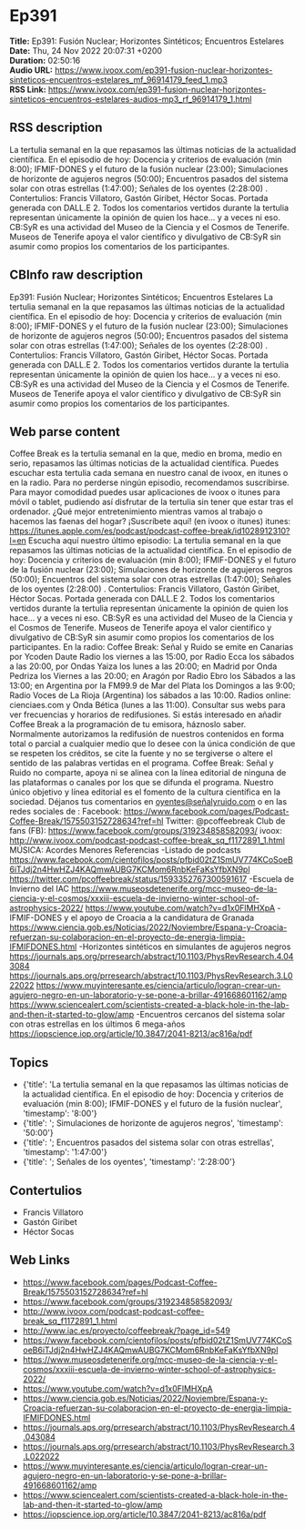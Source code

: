 # Ep391  
**Title:** Ep391: Fusión Nuclear; Horizontes Sintéticos; Encuentros Estelares  
**Date:** Thu, 24 Nov 2022 20:07:31 +0200  
**Duration:** 02:50:16  
**Audio URL:** https://www.ivoox.com/ep391-fusion-nuclear-horizontes-sinteticos-encuentros-estelares_mf_96914179_feed_1.mp3  
**RSS Link:** https://www.ivoox.com/ep391-fusion-nuclear-horizontes-sinteticos-encuentros-estelares-audios-mp3_rf_96914179_1.html  

## RSS description
La tertulia semanal en la que repasamos las últimas noticias de la actualidad científica. En el episodio de hoy: Docencia y criterios de evaluación (min 8:00); IFMIF-DONES y el futuro de la fusión nuclear (23:00); Simulaciones de horizonte de agujeros negros (50:00); Encuentros pasados del sistema solar con otras estrellas (1:47:00); Señales de los oyentes (2:28:00) . Contertulios: Francis Villatoro, Gastón Giribet, Héctor Socas. Portada generada con DALL.E 2. Todos los comentarios vertidos durante la tertulia representan únicamente la opinión de quien los hace... y a veces ni eso. CB:SyR es una actividad del Museo de la Ciencia y el Cosmos de Tenerife. Museos de Tenerife apoya el valor científico y divulgativo de CB:SyR sin asumir como propios los comentarios de los participantes.

## CBInfo raw description
Ep391: Fusión Nuclear; Horizontes Sintéticos; Encuentros Estelares
La tertulia semanal en la que repasamos las últimas noticias de la actualidad científica. En el episodio de hoy: Docencia y criterios de evaluación (min 8:00); IFMIF-DONES y el futuro de la fusión nuclear (23:00); Simulaciones de horizonte de agujeros negros (50:00); Encuentros pasados del sistema solar con otras estrellas (1:47:00); Señales de los oyentes (2:28:00) . Contertulios: Francis Villatoro, Gastón Giribet, Héctor Socas. Portada generada con DALL.E 2. Todos los comentarios vertidos durante la tertulia representan únicamente la opinión de quien los hace... y a veces ni eso. CB:SyR es una actividad del Museo de la Ciencia y el Cosmos de Tenerife. Museos de Tenerife apoya el valor científico y divulgativo de CB:SyR sin asumir como propios los comentarios de los participantes.




## Web parse content
Coffee Break es la tertulia semanal en la que, medio en broma, medio en serio, repasamos las últimas noticias de la actualidad científica. Puedes escuchar esta tertulia cada semana en nuestro canal de ivoox, en itunes o en la radio. Para no perderse ningún episodio, recomendamos suscribirse. Para mayor comodidad puedes usar aplicaciones de ivoox o itunes para móvil o tablet, pudiendo así disfrutar de la tertulia sin tener que estar tras el ordenador. ¿Qué mejor entretenimiento mientras vamos al trabajo o hacemos las faenas del hogar? ¡Suscríbete aquí! (en ivoox o itunes) itunes: https://itunes.apple.com/es/podcast/podcast-coffee-break/id1028912310?l=en Escucha aquí nuestro último episodio: La tertulia semanal en la que repasamos las últimas noticias de la actualidad científica. En el episodio de hoy: Docencia y criterios de evaluación (min 8:00); IFMIF-DONES y el futuro de la fusión nuclear (23:00); Simulaciones de horizonte de agujeros negros (50:00); Encuentros del sistema solar con otras estrellas (1:47:00); Señales de los oyentes (2:28:00) . Contertulios: Francis Villatoro, Gastón Giribet, Héctor Socas. Portada generada con DALL.E 2. Todos los comentarios vertidos durante la tertulia representan únicamente la opinión de quien los hace… y a veces ni eso. CB:SyR es una actividad del Museo de la Ciencia y el Cosmos de Tenerife. Museos de Tenerife apoya el valor científico y divulgativo de CB:SyR sin asumir como propios los comentarios de los participantes. En la radio: Coffee Break: Señal y Ruido se emite en Canarias por Ycoden Daute Radio los viernes a las 15:00, por Radio Ecca los sábados a las 20:00, por Ondas Yaiza los lunes a las 20:00; en Madrid por Onda Pedriza los Viernes a las 20:00; en Aragón por Radio Ebro los Sábados a las 13:00; en Argentina por la FM99.9 de Mar del Plata los Domingos a las 9:00; Radio Voces de La Rioja (Argentina) los sábados a las 10:00. Radios online: cienciaes.com y Onda Bética (lunes a las 11:00). Consultar sus webs para ver frecuencias y horarios de redifusiones. Si estás interesado en añadir Coffee Break a la programación de tu emisora, háznoslo saber. Normalmente autorizamos la redifusión de nuestros contenidos en forma total o parcial a cualquier medio que lo desee con la única condición de que se respeten los créditos, se cite la fuente y no se tergiverse o altere el sentido de las palabras vertidas en el programa. Coffee Break: Señal y Ruido no comparte, apoya ni se alinea con la línea editorial de ninguna de las plataformas o canales por los que se difunda el programa. Nuestro único objetivo y línea editorial es el fomento de la cultura científica en la sociedad. Déjanos tus comentarios en oyentes@señalyruido.com o en las redes sociales de : Facebook: https://www.facebook.com/pages/Podcast-Coffee-Break/1575503152728634?ref=hl Twitter: @pcoffeebreak Club de fans (FB): https://www.facebook.com/groups/319234858582093/ ivoox: http://www.ivoox.com/podcast-podcast-coffee-break_sq_f1172891_1.html MÚSICA: Acordes Menores Referencias -Listado de podcasts https://www.facebook.com/cientofilos/posts/pfbid02tZ1SmUV774KCoSoeB6iTJdj2n4HwHZJ4KAQmwAUBG7KCMom6RnbKeFaKsYfbXN9pl https://twitter.com/pcoffeebreak/status/1593352767300591617 -Escuela de Invierno del IAC https://www.museosdetenerife.org/mcc-museo-de-la-ciencia-y-el-cosmos/xxxiii-escuela-de-invierno-winter-school-of-astrophysics-2022/ https://www.youtube.com/watch?v=d1x0FlMHXpA -IFMIF-DONES y el apoyo de Croacia a la candidatura de Granada https://www.ciencia.gob.es/Noticias/2022/Noviembre/Espana-y-Croacia-refuerzan-su-colaboracion-en-el-proyecto-de-energia-limpia-IFMIFDONES.html -Horizontes sintéticos en simulantes de agujeros negros https://journals.aps.org/prresearch/abstract/10.1103/PhysRevResearch.4.043084 https://journals.aps.org/prresearch/abstract/10.1103/PhysRevResearch.3.L022022 https://www.muyinteresante.es/ciencia/articulo/logran-crear-un-agujero-negro-en-un-laboratorio-y-se-pone-a-brillar-491668601162/amp https://www.sciencealert.com/scientists-created-a-black-hole-in-the-lab-and-then-it-started-to-glow/amp -Encuentros cercanos del sistema solar con otras estrellas en los últimos 6 mega-años https://iopscience.iop.org/article/10.3847/2041-8213/ac816a/pdf

## Topics
- {'title': 'La tertulia semanal en la que repasamos las últimas noticias de la actualidad científica. En el episodio de hoy: Docencia y criterios de evaluación (min 8:00); IFMIF-DONES y el futuro de la fusión nuclear', 'timestamp': '8:00'}
- {'title': '; Simulaciones de horizonte de agujeros negros', 'timestamp': '50:00'}
- {'title': '; Encuentros pasados del sistema solar con otras estrellas', 'timestamp': '1:47:00'}
- {'title': '; Señales de los oyentes', 'timestamp': '2:28:00'}
## Contertulios
- Francis Villatoro
- Gastón Giribet
- Héctor Socas
## Web Links
- https://www.facebook.com/pages/Podcast-Coffee-Break/1575503152728634?ref=hl
- https://www.facebook.com/groups/319234858582093/
- http://www.ivoox.com/podcast-podcast-coffee-break_sq_f1172891_1.html
- http://www.iac.es/proyecto/coffeebreak/?page_id=549
- https://www.facebook.com/cientofilos/posts/pfbid02tZ1SmUV774KCoSoeB6iTJdj2n4HwHZJ4KAQmwAUBG7KCMom6RnbKeFaKsYfbXN9pl
- https://www.museosdetenerife.org/mcc-museo-de-la-ciencia-y-el-cosmos/xxxiii-escuela-de-invierno-winter-school-of-astrophysics-2022/
- https://www.youtube.com/watch?v=d1x0FlMHXpA
- https://www.ciencia.gob.es/Noticias/2022/Noviembre/Espana-y-Croacia-refuerzan-su-colaboracion-en-el-proyecto-de-energia-limpia-IFMIFDONES.html
- https://journals.aps.org/prresearch/abstract/10.1103/PhysRevResearch.4.043084
- https://journals.aps.org/prresearch/abstract/10.1103/PhysRevResearch.3.L022022
- https://www.muyinteresante.es/ciencia/articulo/logran-crear-un-agujero-negro-en-un-laboratorio-y-se-pone-a-brillar-491668601162/amp
- https://www.sciencealert.com/scientists-created-a-black-hole-in-the-lab-and-then-it-started-to-glow/amp
- https://iopscience.iop.org/article/10.3847/2041-8213/ac816a/pdf